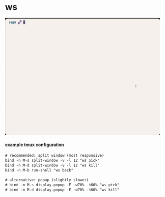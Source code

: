 # ws

<div align="center">
  <img src="assets/ws.gif" alt="Demo">
</div>

#### example tmux configuration

```
# recommended: split window (most responsive)
bind -n M-s split-window -v -l 12 "ws pick"
bind -n M-d split-window -v -l 12 "ws kill"
bind -n M-b run-shell "ws back"

# alternative: popup (slightly slower)
# bind -n M-s display-popup -E -w70% -h60% "ws pick"
# bind -n M-d display-popup -E -w70% -h60% "ws kill"
```
